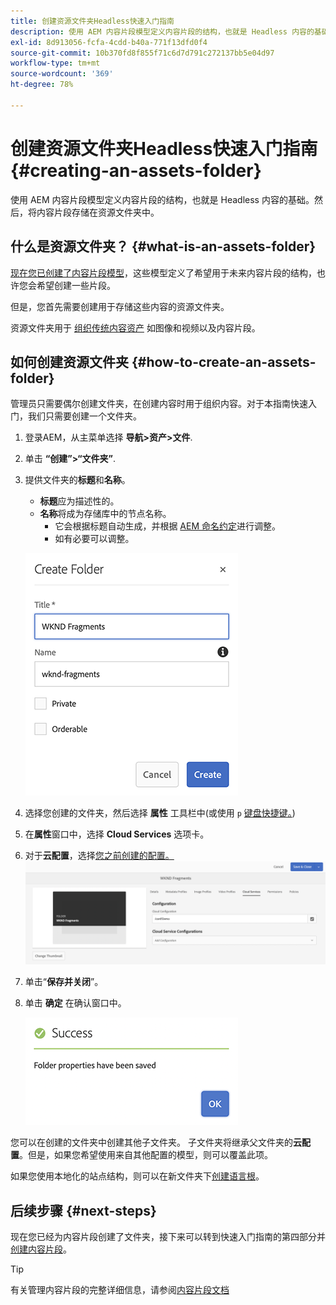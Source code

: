 ```yaml
---
title: 创建资源文件夹Headless快速入门指南
description: 使用 AEM 内容片段模型定义内容片段的结构，也就是 Headless 内容的基础。
exl-id: 8d913056-fcfa-4cdd-b40a-771f13dfd0f4
source-git-commit: 10b370fd8f855f71c6d7d791c272137bb5e04d97
workflow-type: tm+mt
source-wordcount: '369'
ht-degree: 78%

---
```


# 创建资源文件夹Headless快速入门指南 {#creating-an-assets-folder}

使用 AEM 内容片段模型定义内容片段的结构，也就是 Headless 内容的基础。然后，将内容片段存储在资源文件夹中。

## 什么是资源文件夹？ {#what-is-an-assets-folder}

[现在您已创建了内容片段模型](create-content-model.md)，这些模型定义了希望用于未来内容片段的结构，也许您会希望创建一些片段。

但是，您首先需要创建用于存储这些内容的资源文件夹。

资源文件夹用于 [组织传统内容资产](/help/assets/manage-assets.md) 如图像和视频以及内容片段。

## 如何创建资源文件夹 {#how-to-create-an-assets-folder}

管理员只需要偶尔创建文件夹，在创建内容时用于组织内容。对于本指南快速入门，我们只需要创建一个文件夹。

1. 登录AEM，从主菜单选择 **导航>资产>文件**.
1. 单击 **“创建”>“文件夹”**.
1. 提供文件夹的&#x200B;**标题**&#x200B;和&#x200B;**名称**。
   * **标题**&#x200B;应为描述性的。
   * **名称**&#x200B;将成为存储库中的节点名称。
      * 它会根据标题自动生成，并根据 [AEM 命名约定](/help/sites-developing/naming-conventions.md)进行调整。
      * 如有必要可以调整。

   ![创建文件夹](assets/assets-folder-create.png)
1. 选择您创建的文件夹，然后选择 **属性** 工具栏中(或使用 `p` [键盘快捷键。](/help/sites-authoring/keyboard-shortcuts.md))
1. 在&#x200B;**属性**&#x200B;窗口中，选择 **Cloud Services** 选项卡。
1. 对于&#x200B;**云配置**，选择[您之前创建的配置。](create-configuration.md)
   ![配置资源文件夹](assets/assets-folder-configure.png)
1. 单击“**保存并关闭**”。
1. 单击 **确定** 在确认窗口中。

   ![确认窗口](assets/assets-folder-confirmation.png)

您可以在创建的文件夹中创建其他子文件夹。 子文件夹将继承父文件夹的&#x200B;**云配置**。但是，如果您希望使用来自其他配置的模型，则可以覆盖此项。

如果您使用本地化的站点结构，则可以在新文件夹下[创建语言根](/help/assets/multilingual-assets.md)。

## 后续步骤 {#next-steps}

现在您已经为内容片段创建了文件夹，接下来可以转到快速入门指南的第四部分并[创建内容片段](create-content-fragment.md)。

>[!TIP]
>
>有关管理内容片段的完整详细信息，请参阅[内容片段文档](/help/assets/content-fragments/content-fragments.md)
